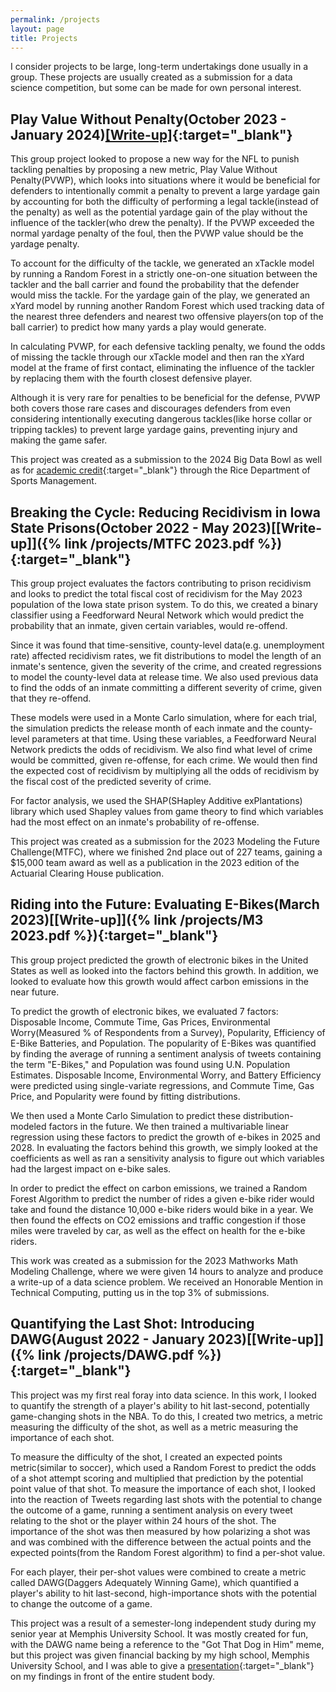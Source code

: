```yaml
---
permalink: /projects
layout: page
title: Projects
---
```

I consider projects to be large, long-term undertakings done usually in a group. These projects are usually created as a submission for a data science competition, but some can be made for own personal interest.

## Play Value Without Penalty(October 2023 - January 2024)[[Write-up]](https://www.kaggle.com/code/louzhou/pvwpbigdatabowl){:target="_blank"}

This group project looked to propose a new way for the NFL to punish tackling penalties by proposing a new metric, Play Value Without Penalty(PVWP), which looks into situations where it would be beneficial for defenders to intentionally commit a penalty to prevent a large yardage gain by accounting for both the difficulty of performing a legal tackle(instead of the penalty) as well as the potential yardage gain of the play without the influence of the tackler(who drew the penalty). If the PVWP exceeded the normal yardage penalty of the foul, then the PVWP value should be the yardage penalty.

To account for the difficulty of the tackle, we generated an xTackle model by running a Random Forest in a strictly one-on-one situation between the tackler and the ball carrier and found the probability that the defender would miss the tackle. For the yardage gain of the play, we generated an xYard model by running another Random Forest which used tracking data of the nearest three defenders and nearest two offensive players(on top of the ball carrier) to predict how many yards a play would generate.

In calculating PVWP, for each defensive tackling penalty, we found the odds of missing the tackle through our xTackle model and then ran the xYard model at the frame of first contact, eliminating the influence of the tackler by replacing them with the fourth closest defensive player.

Although it is very rare for penalties to be beneficial for the defense, PVWP both covers those rare cases and discourages defenders from even considering intentionally executing dangerous tackles(like horse collar or tripping tackles) to prevent large yardage gains, preventing injury and making the game safer.

This project was created as a submission to the 2024 Big Data Bowl as well as for [academic credit](https://courses.rice.edu/courses/!SWKSCAT.cat?p_action=COURSE&p_term=202420&p_crn=25347){:target="_blank"} through the Rice Department of Sports Management.

## Breaking the Cycle: Reducing Recidivism in Iowa State Prisons(October 2022 - May 2023)[[Write-up]]({% link /projects/MTFC 2023.pdf %}){:target="_blank"}

This group project evaluates the factors contributing to prison recidivism and looks to predict the total fiscal cost of recidivism for the May 2023 population of the Iowa state prison system. To do this, we created a binary classifier using a Feedforward Neural Network which would predict the probability that an inmate, given certain variables, would re-offend. 

Since it was found that time-sensitive, county-level data(e.g. unemployment rate) affected recidivism rates, we fit distributions to model the length of an inmate's sentence, given the severity of the crime, and created regressions to model the county-level data at release time. We also used previous data to find the odds of an inmate committing a different severity of crime, given that they re-offend.

These models were used in a Monte Carlo simulation, where for each trial, the simulation predicts the release month of each inmate and the county-level parameters at that time. Using these variables, a Feedforward Neural Network predicts the odds of recidivism. We also find what level of crime would be committed, given re-offense, for each crime. We would then find the expected cost of recidivism by multiplying all the odds of recidivism by the fiscal cost of the predicted severity of crime.

For factor analysis, we used the SHAP(SHapley Additive exPlantations) library which used Shapley values from game theory to find which variables had the most effect on an inmate's probability of re-offense.

This project was created as a submission for the 2023 Modeling the Future Challenge(MTFC), where we finished 2nd place out of 227 teams, gaining a $15,000 team award as well as a publication in the 2023 edition of the Actuarial Clearing House publication.

## Riding into the Future: Evaluating E-Bikes(March 2023)[[Write-up]]({% link /projects/M3 2023.pdf %}){:target="_blank"}

This group project predicted the growth of electronic bikes in the United States as well as looked into the factors behind this growth. In addition, we looked to evaluate how this growth would affect carbon emissions in the near future.

To predict the growth of electronic bikes, we evaluated 7 factors: Disposable Income, Commute Time, Gas Prices, Environmental Worry(Measured % of Respondents from a Survey), Popularity, Efficiency of E-Bike Batteries, and Population. The popularity of E-Bikes was quantified by finding the average of running a sentiment analysis of tweets containing the term "E-Bikes," and Population was found using U.N. Population Estimates. Disposable Income, Environmental Worry, and Battery Efficiency were predicted using single-variate regressions, and Commute Time, Gas Price, and Popularity were found by fitting distributions. 

We then used a Monte Carlo Simulation to predict these distribution-modeled factors in the future. We then trained a multivariable linear regression using these factors to predict the growth of e-bikes in 2025 and 2028. In evaluating the factors behind this growth, we simply looked at the coefficients as well as ran a sensitivity analysis to figure out which variables had the largest impact on e-bike sales.

In order to predict the effect on carbon emissions, we trained a Random Forest Algorithm to predict the number of rides a given e-bike rider would take and found the distance 10,000 e-bike riders would bike in a year. We then found the effects on CO2 emissions and traffic congestion if those miles were traveled by car, as well as the effect on health for the e-bike riders.

This work was created as a submission for the 2023 Mathworks Math Modeling Challenge, where we were given 14 hours to analyze and produce a write-up of a data science problem. We received an Honorable Mention in Technical Computing, putting us in the top 3% of submissions.

## Quantifying the Last Shot: Introducing DAWG(August 2022 - January 2023)[[Write-up]]({% link /projects/DAWG.pdf %}){:target="_blank"}
This project was my first real foray into data science. In this work, I looked to quantify the strength of a player's ability to hit last-second, potentially game-changing shots in the NBA. To do this, I created two metrics, a metric measuring the difficulty of the shot, as well as a metric measuring the importance of each shot.

To measure the difficulty of the shot, I created an expected points metric(similar to soccer), which used a Random Forest to predict the odds of a shot attempt scoring and multiplied that prediction by the potential point value of that shot. To measure the importance of each shot, I looked into the reaction of Tweets regarding last shots with the potential to change the outcome of a game, running a sentiment analysis on every tweet relating to the shot or the player within 24 hours of the shot. The importance of the shot was then measured by how polarizing a shot was and was combined with the difference between the actual points and the expected points(from the Random Forest algorithm) to find a per-shot value.

For each player, their per-shot values were combined to create a metric called DAWG(Daggers Adequately Winning Game), which quantified a player's ability to hit last-second, high-importance shots with the potential to change the outcome of a game. 

This project was a result of a semester-long independent study during my senior year at Memphis University School. It was mostly created for fun, with the DAWG name being a reference to the "Got That Dog in Him" meme, but this project was given financial backing by my high school, Memphis University School, and I was able to give a [presentation](https://www.musowls.org/news-detail?pk=1414630#){:target="_blank"} on my findings in front of the entire student body.


